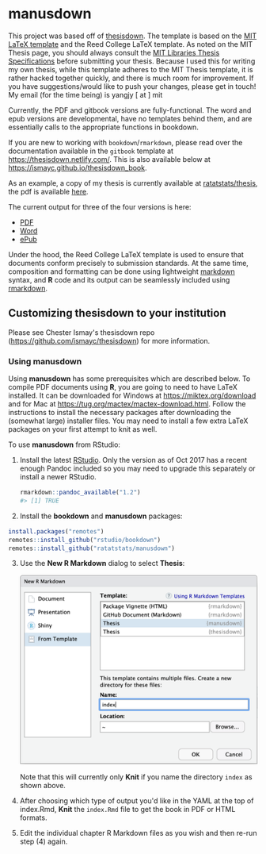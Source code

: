 # manusdown

This project was based off of [thesisdown](https://github.com/ismayc/thesisdown). The template is based on the [MIT LaTeX template](http://web.mit.edu/thesis/tex/) and the Reed College LaTeX template. As noted on the MIT Thesis page, you should always consult the [MIT Libraries Thesis Specifications](http://libraries.mit.edu/archives/thesis-specs/) before submitting your thesis. Because I used this for writing my own thesis, while this template adheres to the MIT Thesis template, it is rather hacked together quickly, and there is much room for improvement. If you have suggestions/would like to push your changes, please get in touch! My email (for the time being) is yangjy [ at ] mit

Currently, the PDF and gitbook versions are fully-functional.  The word and epub versions are developmental, have no templates behind them, and are essentially calls to the appropriate functions in bookdown.

If you are new to working with `bookdown`/`rmarkdown`, please read over the documentation available in the `gitbook` template at https://thesisdown.netlify.com/.  This is also available below at https://ismayc.github.io/thesisdown_book.

As an example, a copy of my thesis is currently available at [ratatstats/thesis](https://github.com/ratatstats/thesis), the pdf is available [here](https://github.com/ratatstats/thesis/blob/master/_book/thesis.pdf).

The current output for three of the four versions is here:
- [PDF](https://github.com/ratatstats/manusdown_book/blob/master/thesis.pdf)
- [Word](https://github.com/ratatstats/manusdown_book/blob/master/thesis.docx)
- [ePub](https://github.com/ratatstats/manusdown_book/blob/master/thesis.epub)

Under the hood, the Reed College LaTeX template is used to ensure that documents conform precisely to submission standards. At the same time, composition and formatting can be done using lightweight [markdown](https://rmarkdown.rstudio.com/authoring_basics.html) syntax, and **R** code and its output can be seamlessly included using [rmarkdown](https://rmarkdown.rstudio.com).

## Customizing thesisdown to your institution

Please see Chester Ismay's thesisdown repo (https://github.com/ismayc/thesisdown) for more information.

### Using manusdown

Using **manusdown** has some prerequisites which are described below. To compile PDF documents using **R**, you are going to need to have LaTeX installed.  It can be downloaded for Windows at <https://miktex.org/download> and for Mac at <https://tug.org/mactex/mactex-download.html>.  Follow the instructions to install the necessary packages after downloading the (somewhat large) installer files.  You may need to install a few extra LaTeX packages on your first attempt to knit as well.

To use **manusdown** from RStudio:

1) Install the latest [RStudio](https://www.rstudio.com/products/rstudio/download/).
Only the version as of Oct 2017 has a recent enough Pandoc included so you may need to upgrade this
separately or install a newer RStudio.

    ```r
    rmarkdown::pandoc_available("1.2")
    #> [1] TRUE
    ```

2) Install the **bookdown** and **manusdown** packages: 

```r
install.packages("remotes")
remotes::install_github("rstudio/bookdown")
remotes::install_github("ratatstats/manusdown")
```

3) Use the **New R Markdown** dialog to select **Thesis**:

    ![New R Markdown](thesis_rmd.png)

    Note that this will currently only **Knit** if you name the directory `index` as shown above.

4) After choosing which type of output you'd like in the YAML at the top of index.Rmd, **Knit** the `index.Rmd` file to get the book in PDF or HTML formats.
5) Edit the individual chapter R Markdown files as you wish and then re-run step (4) again.
